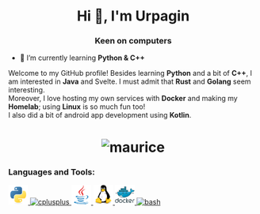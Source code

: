 <h1 align="center">Hi 👋, I'm Urpagin</h1>
<h3 align="center">Keen on computers</h3>

- 🌱 I’m currently learning **Python & C++** <br>

Welcome to my GitHub profile! Besides learning **Python** and a bit of **C++**,
I am interested in **Java** and Svelte. I must admit that **Rust** and **Golang** seem interesting.<br>
Moreover, I love hosting my own services with **Docker** and making my **Homelab**; using **Linux** is so much fun too!<br>
I also did a bit of android app development using **Kotlin**.

<h1 align="center"><img src="https://github.com/Urpagin/Urpagin/assets/72459611/2821525c-7d09-4e86-8bee-79f4743d7f56" alt="maurice" width="300" height="300"></h1>

<h3 align="left">Languages and Tools:</h3>
<p>
<a href="https://www.python.org" target="_blank" rel="noreferrer"> <img src="https://raw.githubusercontent.com/devicons/devicon/master/icons/python/python-original.svg" alt="python" width="40" height="40"/> </a>
<a href="https://www.w3schools.com/cpp/" target="_blank" rel="noreferrer"> <img src="https://github.com/Urpagin/Urpagin/assets/72459611/66c56aed-67f6-4477-afa1-ef16d120745d" alt="cplusplus" width="40" height="40"/> </a>
<a href="https://www.java.com" target="_blank" rel="noreferrer"> <img src="https://raw.githubusercontent.com/devicons/devicon/master/icons/java/java-original.svg" alt="java" width="40" height="40"/> </a>
<a href="https://www.linux.org/" target="_blank" rel="noreferrer"> <img src="https://raw.githubusercontent.com/devicons/devicon/master/icons/linux/linux-original.svg" alt="linux" width="40" height="40"/> </a>
<a href="https://www.docker.com/" target="_blank" rel="noreferrer"> <img src="https://raw.githubusercontent.com/devicons/devicon/master/icons/docker/docker-original-wordmark.svg" alt="docker" width="40" height="40"/> </a>
<a href="https://www.gnu.org/software/bash/" target="_blank" rel="noreferrer"><img src="https://www.vectorlogo.zone/logos/gnu_bash/gnu_bash-icon.svg" alt="bash" width="40" height="40"/> </a>
</p>
